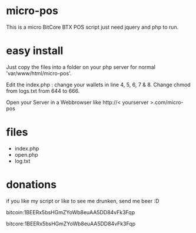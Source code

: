 # micro-pos
This is a micro BitCore BTX POS script just need jquery and php to run.


# easy install
Just copy the files into a folder on your php server for normal 'var/www/html/micro-pos'.

Edit the index.php : change your wallets in line 4, 5, 6, 7 & 8.
Change chmod from logs.txt from 644 to 666.

Open your Server in a Webbrowser like http://< yourserver >.com/micro-pos


# files
+ index.php
+ open.php
+ log.txt

# donations
if you like my script or like to see me drunken, send me beer :D

bitcoin:1BEERx5bsHGmZYoWb8euAA5DD84vFk3Fqp

bitcore:1BEERx5bsHGmZYoWb8euAA5DD84vFk3Fqp
